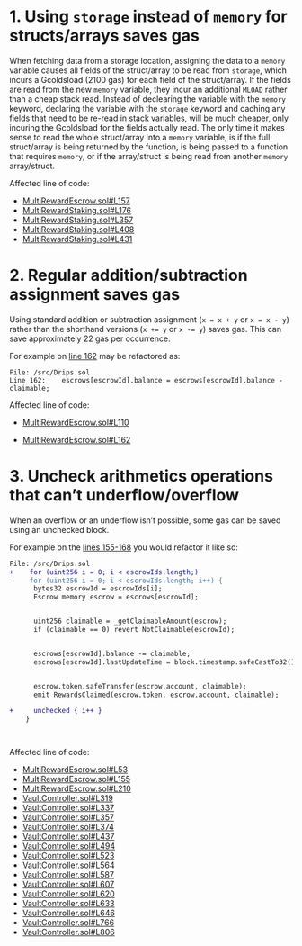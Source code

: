 # 1. Using `storage` instead of `memory` for structs/arrays saves gas

When fetching data from a storage location, assigning the data to a `memory` variable causes all fields of the struct/array to be read from `storage`, which incurs a Gcoldsload (2100 gas) for each field of the struct/array. If the fields are read from the new `memory` variable, they incur an additional `MLOAD` rather than a cheap stack read. Instead of declearing the variable with the `memory` keyword, declaring the variable with the `storage` keyword and caching any fields that need to be re-read in stack variables, will be much cheaper, only incuring the Gcoldsload for the fields actually read. The only time it makes sense to read the whole struct/array into a `memory` variable, is if the full struct/array is being returned by the function, is being passed to a function that requires `memory`, or if the array/struct is being read from another `memory` array/struct.

Affected line of code:

- [MultiRewardEscrow.sol#L157](https://github.com/code-423n4/2023-01-popcorn/blob/d95fc31449c260901811196d617366d6352258cd/src/utils/MultiRewardEscrow.sol#L157)
- [MultiRewardStaking.sol#L176](https://github.com/code-423n4/2023-01-popcorn/blob/d95fc31449c260901811196d617366d6352258cd/src/utils/MultiRewardStaking.sol#L176)
- [MultiRewardStaking.sol#L357](https://github.com/code-423n4/2023-01-popcorn/blob/d95fc31449c260901811196d617366d6352258cd/src/utils/MultiRewardStaking.sol#L357)
- [MultiRewardStaking.sol#L408](https://github.com/code-423n4/2023-01-popcorn/blob/main/src/utils/MultiRewardStaking.sol#L408)
- [MultiRewardStaking.sol#L431](https://github.com/code-423n4/2023-01-popcorn/blob/main/src/utils/MultiRewardStaking.sol#L431)

# 2. Regular addition/subtraction assignment saves gas

Using standard addition or subtraction assignment (`x = x + y` or `x = x - y`) rather than the shorthand versions (`x += y` or `x -= y`) saves gas. This can save approximately 22 gas per occurrence.

For example on [line 162](https://github.com/code-423n4/2023-01-popcorn/blob/d95fc31449c260901811196d617366d6352258cd/src/utils/MultiRewardEscrow.sol#L162) may be refactored as:

```solidity
File: /src/Drips.sol
Line 162:    escrows[escrowId].balance = escrows[escrowId].balance - claimable;
```

Affected line of code:

- [MultiRewardEscrow.sol#L110](https://github.com/code-423n4/2023-01-popcorn/blob/d95fc31449c260901811196d617366d6352258cd/src/utils/MultiRewardEscrow.sol#L110)

- [MultiRewardEscrow.sol#L162](https://github.com/code-423n4/2023-01-popcorn/blob/d95fc31449c260901811196d617366d6352258cd/src/utils/MultiRewardEscrow.sol#L162)

# 3. Uncheck arithmetics operations that can’t underflow/overflow

When an overflow or an underflow isn’t possible, some gas can be saved using an unchecked block.

For example on the [lines 155-168](https://github.com/code-423n4/2023-01-popcorn/blob/d95fc31449c260901811196d617366d6352258cd/src/utils/MultiRewardEscrow.sol#L155-L168) you would refactor it like so:

```diff
File: /src/Drips.sol
+    for (uint256 i = 0; i < escrowIds.length;)
-    for (uint256 i = 0; i < escrowIds.length; i++) {
      bytes32 escrowId = escrowIds[i];
      Escrow memory escrow = escrows[escrowId];


      uint256 claimable = _getClaimableAmount(escrow);
      if (claimable == 0) revert NotClaimable(escrowId);


      escrows[escrowId].balance -= claimable;
      escrows[escrowId].lastUpdateTime = block.timestamp.safeCastTo32();


      escrow.token.safeTransfer(escrow.account, claimable);
      emit RewardsClaimed(escrow.token, escrow.account, claimable);

+     unchecked { i++ }
    }




```

Affected line of code:

- [MultiRewardEscrow.sol#L53](https://github.com/code-423n4/2023-01-popcorn/blob/d95fc31449c260901811196d617366d6352258cd/src/utils/MultiRewardEscrow.sol#L53)
- [MultiRewardEscrow.sol#L155](https://github.com/code-423n4/2023-01-popcorn/blob/d95fc31449c260901811196d617366d6352258cd/src/utils/MultiRewardEscrow.sol#L155)
- [MultiRewardEscrow.sol#L210](https://github.com/code-423n4/2023-01-popcorn/blob/d95fc31449c260901811196d617366d6352258cd/src/utils/MultiRewardEscrow.sol#L210)
- [VaultController.sol#L319](https://github.com/code-423n4/2023-01-popcorn/blob/d95fc31449c260901811196d617366d6352258cd/src/vault/VaultController.sol#L319)
- [VaultController.sol#L337](https://github.com/code-423n4/2023-01-popcorn/blob/d95fc31449c260901811196d617366d6352258cd/src/vault/VaultController.sol#L337)
- [VaultController.sol#L357](https://github.com/code-423n4/2023-01-popcorn/blob/d95fc31449c260901811196d617366d6352258cd/src/vault/VaultController.sol#L357)
- [VaultController.sol#L374](https://github.com/code-423n4/2023-01-popcorn/blob/d95fc31449c260901811196d617366d6352258cd/src/vault/VaultController.sol#L374)
- [VaultController.sol#L437](https://github.com/code-423n4/2023-01-popcorn/blob/d95fc31449c260901811196d617366d6352258cd/src/vault/VaultController.sol#L437)
- [VaultController.sol#L494](https://github.com/code-423n4/2023-01-popcorn/blob/d95fc31449c260901811196d617366d6352258cd/src/vault/VaultController.sol#L494)
- [VaultController.sol#L523](https://github.com/code-423n4/2023-01-popcorn/blob/d95fc31449c260901811196d617366d6352258cd/src/vault/VaultController.sol#L523)
- [VaultController.sol#L564](https://github.com/code-423n4/2023-01-popcorn/blob/d95fc31449c260901811196d617366d6352258cd/src/vault/VaultController.sol#L564)
- [VaultController.sol#L587](https://github.com/code-423n4/2023-01-popcorn/blob/d95fc31449c260901811196d617366d6352258cd/src/vault/VaultController.sol#L587)
- [VaultController.sol#L607](https://github.com/code-423n4/2023-01-popcorn/blob/d95fc31449c260901811196d617366d6352258cd/src/vault/VaultController.sol#L607)
- [VaultController.sol#L620](https://github.com/code-423n4/2023-01-popcorn/blob/d95fc31449c260901811196d617366d6352258cd/src/vault/VaultController.sol#L620)
- [VaultController.sol#L633](https://github.com/code-423n4/2023-01-popcorn/blob/d95fc31449c260901811196d617366d6352258cd/src/vault/VaultController.sol#L633)
- [VaultController.sol#L646](https://github.com/code-423n4/2023-01-popcorn/blob/d95fc31449c260901811196d617366d6352258cd/src/vault/VaultController.sol#L646)
- [VaultController.sol#L766](https://github.com/code-423n4/2023-01-popcorn/blob/d95fc31449c260901811196d617366d6352258cd/src/vault/VaultController.sol#L766)
- [VaultController.sol#L806](https://github.com/code-423n4/2023-01-popcorn/blob/d95fc31449c260901811196d617366d6352258cd/src/vault/VaultController.sol#L806)
